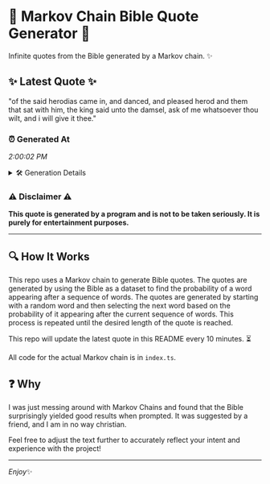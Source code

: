 # 📖 Markov Chain Bible Quote Generator 📖

Infinite quotes from the Bible generated by a Markov chain. ✨

## ✨ Latest Quote ✨
"of the said herodias came in, and danced, and pleased herod and them that sat with him, the king said unto the damsel, ask of me whatsoever thou wilt, and i will give it thee."

### ⏰ Generated At
*2:00:02 PM*

<details>
    <summary>🛠️ Generation Details</summary>
    <p>
        <strong>🌱 Seed:</strong> of<br>
        <strong>🔄 Iterations:</strong> 34<br>
        <strong>📜 Context History:</strong><br>[ of ]: the<br>[ of, the ]: said<br>[ of, the, said ]: herodias<br>[ of, the, said, herodias ]: came<br>[ of, the, said, herodias, came ]: in,<br>[ of, the, said, herodias, came, in, ]: and<br>[ the, said, herodias, came, in,, and ]: danced,<br>[ said, herodias, came, in,, and, danced, ]: and<br>[ herodias, came, in,, and, danced,, and ]: pleased<br>[ came, in,, and, danced,, and, pleased ]: herod<br>[ in,, and, danced,, and, pleased, herod ]: and<br>[ and, danced,, and, pleased, herod, and ]: them<br>[ danced,, and, pleased, herod, and, them ]: that<br>[ and, pleased, herod, and, them, that ]: sat<br>[ pleased, herod, and, them, that, sat ]: with<br>[ herod, and, them, that, sat, with ]: him,<br>[ and, them, that, sat, with, him, ]: the<br>[ them, that, sat, with, him,, the ]: king<br>[ that, sat, with, him,, the, king ]: said<br>[ sat, with, him,, the, king, said ]: unto<br>[ with, him,, the, king, said, unto ]: the<br>[ him,, the, king, said, unto, the ]: damsel,<br>[ the, king, said, unto, the, damsel, ]: ask<br>[ king, said, unto, the, damsel,, ask ]: of<br>[ said, unto, the, damsel,, ask, of ]: me<br>[ unto, the, damsel,, ask, of, me ]: whatsoever<br>[ the, damsel,, ask, of, me, whatsoever ]: thou<br>[ damsel,, ask, of, me, whatsoever, thou ]: wilt,<br>[ ask, of, me, whatsoever, thou, wilt, ]: and<br>[ of, me, whatsoever, thou, wilt,, and ]: i<br>[ me, whatsoever, thou, wilt,, and, i ]: will<br>[ whatsoever, thou, wilt,, and, i, will ]: give<br>[ thou, wilt,, and, i, will, give ]: it<br>[ wilt,, and, i, will, give, it ]: thee.<br>
    </p>
</details>

### ⚠️ Disclaimer ⚠️
**This quote is generated by a program and is not to be taken seriously. It is purely for entertainment purposes.**

---

## 🔍 How It Works

This repo uses a Markov chain to generate Bible quotes. The quotes are generated by using the Bible as a dataset to find the probability of a word appearing after a sequence of words. The quotes are generated by starting with a random word and then selecting the next word based on the probability of it appearing after the current sequence of words. This process is repeated until the desired length of the quote is reached.

This repo will update the latest quote in this README every 10 minutes. ⏳

All code for the actual Markov chain is in `index.ts`.

## ❓ Why

I was just messing around with Markov Chains and found that the Bible surprisingly yielded good results when prompted. 
It was suggested by a friend, and I am in no way christian.

Feel free to adjust the text further to accurately reflect your intent and experience with the project!

---

*Enjoy*✨
